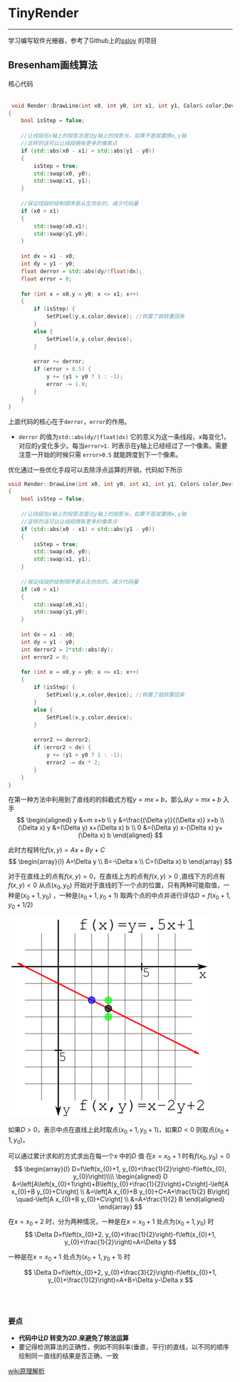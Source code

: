 # TinyRender
----------------

学习编写软件光栅器，参考了Github上的[ssloy](https://github.com/ssloy/tinyrenderer/wiki/Lesson-0:-getting-started) 的项目


## Bresenham画线算法


核心代码

```c++

 void Render::DrawLine(int x0, int y0, int x1, int y1, Color& color,Device&device)
{
	bool isStep = false;

    //让线段在x轴上的投影总是比y轴上的投影长，如果不是就置换x,y轴
    //这样的话可以让线段拥有更多的像素点
	if (std::abs(x0 - x1) < std::abs(y1 - y0))
	{
		isStep = true;
		std::swap(x0, y0);
		std::swap(x1, y1);
	}

    //保证线段的绘制顺序是从左向右的，减少代码量
	if (x0 > x1)
	{
		std::swap(x0,x1);
		std::swap(y1,y0);
	}

	int dx = x1 - x0;
	int dy = y1 - y0;
	float derror = std::abs(dy/(float)dx);
	float error = 0;

	for (int x = x0,y = y0; x <= x1; x++)
	{
		if (isStep) {
			SetPixel(y,x,color,device); //转置了就转置回来
		}
		else {
			SetPixel(x,y,color,device);
		}

		error += derror;
		if (error > 0.5) {
			y += (y1 > y0 ? 1 : -1);
			error -= 1.0;
		}
	}
}

```


上面代码的核心在于`derror`，`error`的作用。
- `derror` 的值为`std::abs(dy/(float)dx)` 它的意义为这一条线段，x每变化1，对应的y变化多少。每当`error>1.` 时表示在y轴上已经经过了一个像素。需要注意一开始的时候只需 `error>0.5` 就能跨度到下一个像素。 



优化通过一些优化手段可以去除浮点运算的开销，代码如下所示

```c++
void Render::DrawLine(int x0, int y0, int x1, int y1, Color& color,Device&device)
{
	bool isStep = false;

    //让线段在x轴上的投影总是比y轴上的投影长，如果不是就置换x,y轴
    //这样的话可以让线段拥有更多的像素点
	if (std::abs(x0 - x1) < std::abs(y1 - y0))
	{
		isStep = true;
		std::swap(x0, y0);
		std::swap(x1, y1);
	}

    //保证线段的绘制顺序是从左向右的，减少代码量
	if (x0 > x1)
	{
		std::swap(x0,x1);
		std::swap(y1,y0);
	}

	int dx = x1 - x0;
	int dy = y1 - y0;
	int derror2 = 2*std::abs(dy);
	int error2 = 0;

	for (int x = x0,y = y0; x <= x1; x++)
	{
		if (isStep) {
			SetPixel(y,x,color,device); //转置了就转置回来
		}
		else {
			SetPixel(x,y,color,device);
		}

		error2 += derror2;
		if (error2 > dx) {
			y += (y1 > y0 ? 1 : -1);
			error2 -= dx * 2;
		}
	}
}


```

在第一种方法中利用到了直线的的斜截式方程$y = mx+b$，那么从$y = mx+b$ 入手
$$
\begin{aligned}
y &=m x+b \\
y &=\frac{(\Delta y)}{(\Delta x)} x+b \\
(\Delta x) y &=(\Delta y) x+(\Delta x) b \\
0 &=(\Delta y) x-(\Delta x) y+(\Delta x) b
\end{aligned}
$$

此时方程转化$f(x,y) = Ax+By+C$
$$
\begin{array}{l}
A=\Delta y \\
B=-\Delta x \\
C=(\Delta x) b
\end{array}
$$


对于在直线上的点有$f(x,y) = 0$，在直线上方的点有$f(x,y)>0$ ,直线下方的点有$f(x,y)<0$ 从点$(x_0,y_0)$ 开始对于直线的下一个点的位置，只有两种可能取值，一种是$(x_0+1,y_0)$ ，一种是$(x_0+1,y_0+1)$ 取两个点的中点并进行评估$D = f(x_0+1,y_0+1/2)$

![](pic/450px-Line_1.5x+1_--_candidates.svg.png)

如果$D>0$，表示中点在直线上此时取点$(x_0+1,y_0+1)$，如果$D<0$ 则取点$(x_0+1,y_0)$。

可以通过累计求和的方式求出在每一个$x$ 中的$D$ 值
在$x = x_0+1$ 时有$f\left(x_{0}, y_{0}\right) = 0$
$$
\begin{array}{l}
D=f\left(x_{0}+1, y_{0}+\frac{1}{2}\right)-f\left(x_{0}, y_{0}\right)\\\\
\begin{aligned}
D &=\left[A\left(x_{0}+1\right)+B\left(y_{0}+\frac{1}{2}\right)+C\right]-\left[A x_{0}+B y_{0}+C\right] \\
&=\left[A x_{0}+B y_{0}+C+A+\frac{1}{2} B\right] \quad-\left[A x_{0}+B y_{0}+C\right] \\
&=A+\frac{1}{2} B
\end{aligned}
\end{array}
$$


在$x = x_0+2$ 时，分为两种情况，一种是在$x = x_0+1$ 处点为$\left(x_{0}+1, y_{0}\right)$ 时
$$
\Delta D=f\left(x_{0}+2, y_{0}+\frac{1}{2}\right)-f\left(x_{0}+1, y_{0}+\frac{1}{2}\right)=A=\Delta y
$$

一种是在$x = x_0+1$ 处点为$\left(x_{0}+1, y_{0}+1\right)$ 时

$$
\Delta D=f\left(x_{0}+2, y_{0}+\frac{3}{2}\right)-f\left(x_{0}+1, y_{0}+\frac{1}{2}\right)=A+B=\Delta y-\Delta x
$$

<br></br>

### 要点
- **代码中让$D$ 转变为$2D$.来避免了除法运算**
- 要记得检测算法的正确性，例如不同斜率(垂直，平行)的直线，以不同的顺序绘制同一直线的结果是否正确，一致



[wiki原理解析](https://en.wikipedia.org/wiki/Bresenham%27s_line_algorithm)

